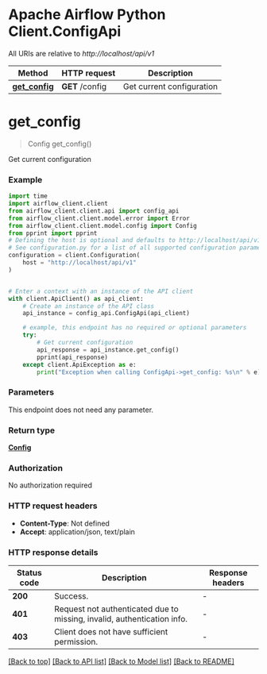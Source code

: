 <!--
 Licensed to the Apache Software Foundation (ASF) under one
 or more contributor license agreements.  See the NOTICE file
 distributed with this work for additional information
 regarding copyright ownership.  The ASF licenses this file
 to you under the Apache License, Version 2.0 (the
 "License"); you may not use this file except in compliance
 with the License.  You may obtain a copy of the License at

   http://www.apache.org/licenses/LICENSE-2.0

 Unless required by applicable law or agreed to in writing,
 software distributed under the License is distributed on an
 "AS IS" BASIS, WITHOUT WARRANTIES OR CONDITIONS OF ANY
 KIND, either express or implied.  See the License for the
 specific language governing permissions and limitations
 under the License.
 -->

# Apache Airflow Python Client.ConfigApi

All URIs are relative to *http://localhost/api/v1*

Method | HTTP request | Description
------------- | ------------- | -------------
[**get_config**](ConfigApi.md#get_config) | **GET** /config | Get current configuration


# **get_config**
> Config get_config()

Get current configuration

### Example


```python
import time
import airflow_client.client
from airflow_client.client.api import config_api
from airflow_client.client.model.error import Error
from airflow_client.client.model.config import Config
from pprint import pprint
# Defining the host is optional and defaults to http://localhost/api/v1
# See configuration.py for a list of all supported configuration parameters.
configuration = client.Configuration(
    host = "http://localhost/api/v1"
)


# Enter a context with an instance of the API client
with client.ApiClient() as api_client:
    # Create an instance of the API class
    api_instance = config_api.ConfigApi(api_client)

    # example, this endpoint has no required or optional parameters
    try:
        # Get current configuration
        api_response = api_instance.get_config()
        pprint(api_response)
    except client.ApiException as e:
        print("Exception when calling ConfigApi->get_config: %s\n" % e)
```


### Parameters
This endpoint does not need any parameter.

### Return type

[**Config**](Config.md)

### Authorization

No authorization required

### HTTP request headers

 - **Content-Type**: Not defined
 - **Accept**: application/json, text/plain


### HTTP response details

| Status code | Description | Response headers |
|-------------|-------------|------------------|
**200** | Success. |  -  |
**401** | Request not authenticated due to missing, invalid, authentication info. |  -  |
**403** | Client does not have sufficient permission. |  -  |

[[Back to top]](#) [[Back to API list]](../README.md#documentation-for-api-endpoints) [[Back to Model list]](../README.md#documentation-for-models) [[Back to README]](../README.md)


